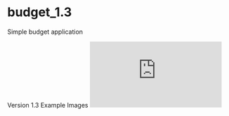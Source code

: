 # budget_1.3
Simple budget application


Version 1.3 Example Images
![Image of budget_1.3](https://github.com/mrios1999/Budgeting-Project/blob/master/Budget%20Project%20Notes/budget_1.1%20Notes.pdf)

